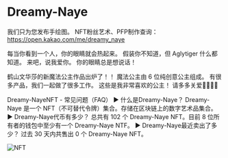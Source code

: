 # Dreamy-Naye

我们只为您发布手绘图。 NFT粉丝艺术、PFP制作查询：https://open.kakao.com/me/dreamy_naye

每当你看到一个人，你的眼睛就会热起来。 假装你不知道，但 Aglytiger 什么都知道。 来吧，说我爱你。 你的眼睛总是想说话！

鹤山文华莎的新魔法公主作品出炉了！！
魔法公主由 6 位纯创意公主组成。
有很多产品，我们一起做了很多工作。
这些是我非常喜欢的公主！
请多多关爱👸👑💕💕

Dreamy-NayeNFT - 常见问题（FAQ）
▶ 什么是Dreamy-Naye？
Dreamy-Naye 是一个 NFT（不可替代令牌）集合。存储在区块链上的数字艺术品集合。
▶ Dreamy-Naye代币有多少？
总共有 102 个 Dreamy-Naye NFT。目前 8 位所有者的钱包中至少有一个 Dreamy-Naye NTF。
▶ Dreamy-Naye最近卖出了多少？
过去 30 天内共售出 0 个 Dreamy-Naye NFT。

![NFT](unnamed.jpg)


